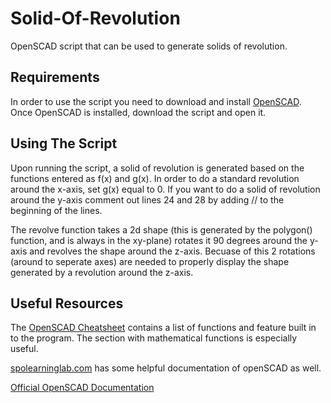 # Solid-Of-Revolution
OpenSCAD script that can be used to generate solids of revolution.

## Requirements

In order to use the script you need to download and install [OpenSCAD](https://openscad.org/). Once OpenSCAD is installed, download the script and open it.

## Using The Script
Upon running the script, a solid of revolution is generated based on the functions entered as f(x) and g(x).  In order to do a standard revolution around the x-axis, set g(x) equal to 0.  If you want to do a solid of revolution around the y-axis comment out lines 24 and 28 by adding // to the beginning of the lines.

The revolve function takes a 2d shape (this is generated by the polygon() function, and is always in the xy-plane) rotates it 90 degrees around the y-axis and revolves the shape around the z-axis.  Becuase of this 2 rotations (around to seperate axes) are needed to properly display the shape generated by a revolution around the z-axis.

## Useful Resources

The [OpenSCAD Cheatsheet](https://openscad.org/cheatsheet/) contains a list of functions and feature built in to the program.  The section with mathematical functions is especially useful.

[spolearninglab.com](https://spolearninglab.com/curriculum/lessonPlans/hacking/resources/software/3d/openscad_intro.html) has some helpful documentation of openSCAD as well.

[Official OpenSCAD Documentation](https://en.wikibooks.org/wiki/OpenSCAD_User_Manual)
